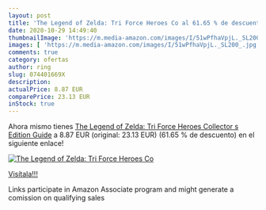 ```yaml
---
layout: post
title: 'The Legend of Zelda: Tri Force Heroes Co al 61.65 % de descuento'
date: 2020-10-29 14:49:40
thumbnailImage: 'https://m.media-amazon.com/images/I/51wPfhaVpjL._SL200_.jpg'
images: [ 'https://m.media-amazon.com/images/I/51wPfhaVpjL._SL200_.jpg' ]
comments: true
category: ofertas
author: ring
slug: 074401669X
description:
actualPrice: 8.87 EUR
comparePrice: 23.13 EUR
inStock: true
---
```


Ahora mismo tienes [The Legend of Zelda: Tri Force Heroes Collector s Edition Guide](https://www.amazon.es/dp/074401669X/?tag=tolees-21) a 8.87 EUR (original: 23.13 EUR) (61.65 %  de descuento) en el siguiente enlace!

[![The Legend of Zelda: Tri Force Heroes Co](https://m.media-amazon.com/images/I/51wPfhaVpjL._SL200_.jpg)](https://www.amazon.es/dp/074401669X/?tag=tolees-21)

[Visítala!!!](https://www.amazon.es/dp/074401669X/?tag=tolees-21)

Links participate in Amazon Associate program and might generate a comission on qualifying sales
